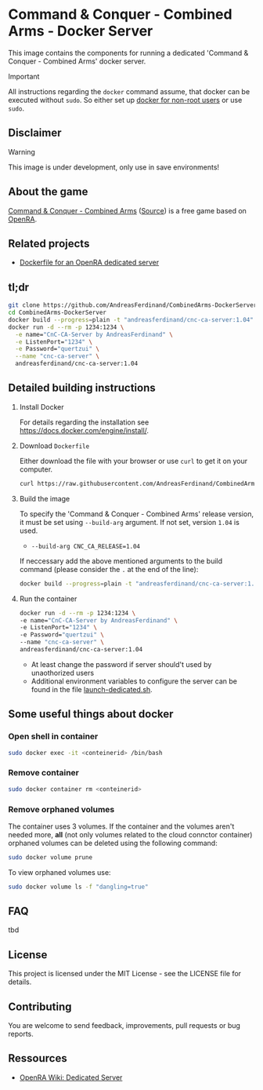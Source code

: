 # Command & Conquer - Combined Arms - Docker Server
This image contains the components for running a dedicated 'Command & Conquer - Combined Arms' docker server.

> [!IMPORTANT]  
> All instructions regarding the `docker` command assume, that docker can be executed without `sudo`. So either set up [docker for non-root users](https://docs.docker.com/engine/install/linux-postinstall/#manage-docker-as-a-non-root-user) or use `sudo`.

## Disclaimer
> [!WARNING]  
> This image is under development, only use in save environments!

## About the game
[Command & Conquer - Combined Arms](https://www.moddb.com/mods/command-conquer-combined-arms) ([Source](https://github.com/Inq8/CAmod)) is a free game based on [OpenRA](https://www.openra.net/).

## Related projects
* [Dockerfile for an OpenRA dedicated server](https://github.com/rmoriz/openra-dockerfile)

## tl;dr
```bash
git clone https://github.com/AndreasFerdinand/CombinedArms-DockerServer.git
cd CombinedArms-DockerServer
docker build --progress=plain -t "andreasferdinand/cnc-ca-server:1.04" .
docker run -d --rm -p 1234:1234 \
  -e name="CnC-CA-Server by AndreasFerdinand" \
  -e ListenPort="1234" \
  -e Password="quertzui" \
  --name "cnc-ca-server" \
  andreasferdinand/cnc-ca-server:1.04
```

## Detailed building instructions
1. Install Docker

    For details regarding the installation see https://docs.docker.com/engine/install/.

2. Download `Dockerfile`

    Either download the file with your browser or use `curl` to get it on your computer.

    ```bash
    curl https://raw.githubusercontent.com/AndreasFerdinand/CombinedArms-DockerServer/refs/heads/main/Dockerfile -o Dockerfile
    ```

3. Build the image

    To specify the 'Command & Conquer - Combined Arms' release version, it must be set using `--build-arg` argument. If not set, version `1.04` is used.

    * `--build-arg CNC_CA_RELEASE=1.04`

    If neccessary add the above mentioned arguments to the build command (please consider the `.` at the end of the line):

    ```bash
    docker build --progress=plain -t "andreasferdinand/cnc-ca-server:1.04" .
    ```

4. Run the container

    ```bash
    docker run -d --rm -p 1234:1234 \
    -e name="CnC-CA-Server by AndreasFerdinand" \
    -e ListenPort="1234" \
    -e Password="quertzui" \
    --name "cnc-ca-server" \
    andreasferdinand/cnc-ca-server:1.04
    ```

    * At least change the password if server should't used by unaothorized users
    * Additional environment variables to configure the server can be found in the file [launch-dedicated.sh](https://github.com/Inq8/CAmod/blob/master/launch-dedicated.sh).

## Some useful things about docker

### Open shell in container
```bash
sudo docker exec -it <conteinerid> /bin/bash
```

### Remove container
```bash
sudo docker container rm <conteinerid>
```

### Remove orphaned volumes
The container uses 3 volumes. If the container and the volumes aren't needed more, **all** (not only volumes related to the cloud connctor container) orphaned volumes can be deleted using the following command:

```bash
sudo docker volume prune
```

To view orphaned volumes use:

```bash
sudo docker volume ls -f "dangling=true"
```

## FAQ
tbd

## License
This project is licensed under the MIT License - see the LICENSE file for details.

## Contributing
You are welcome to send feedback, improvements, pull requests or bug reports.

## Ressources
* [OpenRA Wiki: Dedicated Server](https://github.com/OpenRA/OpenRA/wiki/Dedicated-Server)